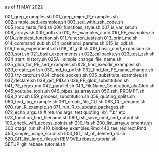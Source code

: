 as of 11 MAY 2022

001_grep_examples.sh
001_grep_regex_P_examples.sh
002_simple_sed_examples.sh
003_sed_with_zsh_code.sh
005_loop_tests_find.sh
006_functions_style.sh
007_is_var_set.sh
008_arrays.sh
009_arith.sh
010_PE_examples_a.md
010_PE_examples.sh
011A_simplest_function.sh
011_function_tests.sh
013_print_me.sh
014_command_sub.sh
014_positional_params.sh
015_is_pdf.sh
016_tmux_experiments.sh
018_tiff_pdf.sh
019_basic_cmd_expansion.sh
020_sort.sh
021_bash_experiments.sh
022_callbacks.sh
023_test_zsh.sh
024_start_history.sh
025A__simple_change_file_name.sh
025_glob_for_PE_sed_examples.sh
028_find_execdir_examples.sh
029_create_pdf.sh
030_md_to_pdf.sh
032_find_for_PE_name_change.sh
033_try_catch.sh
034_check_sockets.sh
035_substitute_examples.sh
037_declare.sh
038_get_PID.sh
039_PE_glob_substitution.sh
041_PE_regex.md
042_parallel.sh
043_FileName_Generation_akaGlob.sh
045_youtube_tools.sh
046_pipes_as_arrays.sh
057_zsh_PROMPT.sh
058_zmv.sh
059_process_substitution.sh
059_quoting_splits.sh
060_find_jpg_example.sh
061_create_file_CLI.sh
063_CLI_rename.sh
070_run_R_example.sh
071_run_R_to_update_packages.sh
072_echo_args.sh													# returns args, test quoting '\\b', "\\b" etc
073_function_find_filename.sh
080_zsh_save_cmd_and_output.sh
100_check_wifi_access_points.sh
200_lfs.sh
200_list_array_elements.sh
300_ctags_run.sh
410_bindkey_examples.Rmd
440_tee_redirect.Rmd
450_simple_usage_script.sh
500_GIT_list_of_deleted_dir.sh
520_GIT_list_large_files.sh
REMOVE_rebase_tutorial.sh
SETUP_git_rebase_tutorial.sh
